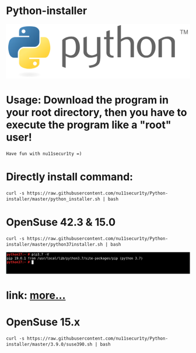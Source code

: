 # Python-installer
![](https://github.com/nu11secur1ty/Python-installer/blob/master/Python_logo_and_wordmark.svg.png)
# Usage: Download the program in your root directory, then you have to execute the program like a "root" user! 
```
Have fun with nu11secur1ty =)
```
# Directly install command:
```
curl -s https://raw.githubusercontent.com/nu11secur1ty/Python-installer/master/python_installer.sh | bash
```
# OpenSuse 42.3 & 15.0
```
curl -s https://raw.githubusercontent.com/nu11secur1ty/Python-installer/master/python37installer.sh | bash
```
![](https://github.com/nu11secur1ty/Python-installer/blob/master/screen/Screenshot%20from%202019-01-29%2010-58-55.png)

# link: [more...](https://github.com/pyenv/pyenv/wiki/common-build-problems)

# OpenSuse 15.x
```
curl -s https://raw.githubusercontent.com/nu11secur1ty/Python-installer/master/3.9.0/suse390.sh | bash
```
